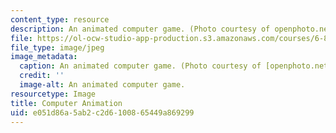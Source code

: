 ```yaml
---
content_type: resource
description: An animated computer game. (Photo courtesy of openphoto.net.)
file: https://ol-ocw-studio-app-production.s3.amazonaws.com/courses/6-838-algorithms-for-computer-animation-fall-2002/e051d86a5ab2c2d6100865449a869299_6-838f02.jpg
file_type: image/jpeg
image_metadata:
  caption: An animated computer game. (Photo courtesy of [openphoto.net](http://openphoto.net/).)
  credit: ''
  image-alt: An animated computer game.
resourcetype: Image
title: Computer Animation
uid: e051d86a-5ab2-c2d6-1008-65449a869299
---
```

